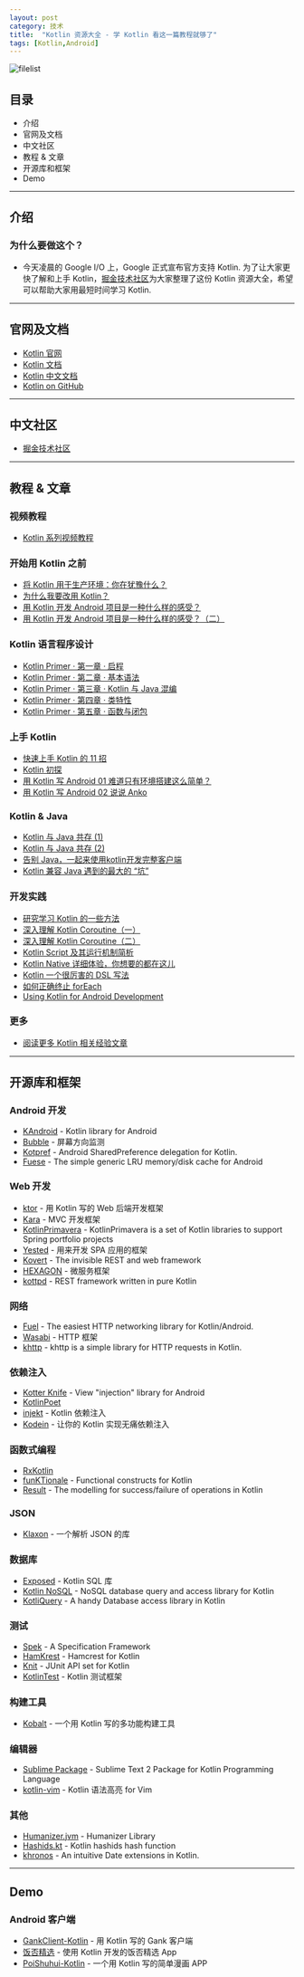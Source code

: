 ```yaml
---
layout: post
category: 技术
title:  "Kotlin 资源大全 - 学 Kotlin 看这一篇教程就够了"
tags: [Kotlin,Android]
---
```


![filelist](https://dn-mhke0kuv.qbox.me/567030d55cb880160348.png)

## 目录

- 介绍
- 官网及文档
- 中文社区
- 教程 & 文章
- 开源库和框架
- Demo

------

## 介绍

### 为什么要做这个？

- 今天凌晨的 Google I/O 上，Google 正式宣布官方支持 Kotlin. 为了让大家更快了解和上手 Kotlin，[掘金技术社区](https://link.juejin.im/?target=https%3A%2F%2Fjuejin.im%3Futm_source%3Dawesome_kotlin%26amp%3Butm_medium%3Djjzl)为大家整理了这份 Kotlin 资源大全，希望可以帮助大家用最短时间学习 Kotlin.

------

## 官网及文档

- [Kotlin 官网](https://link.juejin.im/?target=https%3A%2F%2Fkotlinlang.org%2F)
- [Kotlin 文档](https://link.juejin.im/?target=https%3A%2F%2Fkotlinlang.org%2Fdocs%2Freference%2F)
- [Kotlin 中文文档](https://link.juejin.im/?target=http%3A%2F%2Fwww.kotlincn.net%2Fdocs%2Freference%2F)
- [Kotlin on GitHub](https://link.juejin.im/?target=https%3A%2F%2Fgithub.com%2FJetBrains%2Fkotlin)

------

## 中文社区

- [掘金技术社区](https://link.juejin.im/?target=https%3A%2F%2Fjuejin.im%3Futm_source%3Dawesome_kotlin%26amp%3Butm_medium%3Djjzl)

------

## 教程 & 文章

### 视频教程

- [Kotlin 系列视频教程](https://link.juejin.im/?target=https%3A%2F%2Fjuejin.im%2Fentry%2F584f37c4a22b9d0058ea1715%2Fdetail%3Futm_source%3Dawesome_kotlin%26amp%3Butm_medium%3Djjzl)

### 开始用 Kotlin 之前

- [将 Kotlin 用于生产环境：你在犹豫什么？](https://link.juejin.im/?target=https%3A%2F%2Fjuejin.im%2Fentry%2F591d6805a0bb9f005f22f33d%2Fdetail)
- [为什么我要改用 Kotlin？](https://link.juejin.im/?target=https%3A%2F%2Fjuejin.im%2Fentry%2F591ce8aca0bb9f005f1bedb6%2Fdetail)
- [用 Kotlin 开发 Android 项目是一种什么样的感受？](https://link.juejin.im/?target=https%3A%2F%2Fjuejin.im%2Fentry%2F58df4ef7a0bb9f0069e303c5%2Fdetail)
- [用 Kotlin 开发 Android 项目是一种什么样的感受？（二）](https://link.juejin.im/?target=https%3A%2F%2Fjuejin.im%2Fentry%2F58e4c1f22f301e0062275139%2Fdetail)

### Kotlin 语言程序设计

- [Kotlin Primer · 第一章 · 启程](https://link.juejin.im/?target=https%3A%2F%2Fjuejin.im%2Fentry%2F5893ff2f8d6d81006c4a9565%2Fdetail%3Futm_source%3Dawesome_kotlin%26amp%3Butm_medium%3Djjzl)
- [Kotlin Primer · 第二章 · 基本语法](https://link.juejin.im/?target=https%3A%2F%2Fjuejin.im%2Fentry%2F58955ed9b123db16a395cf9b%2Fdetail%3Futm_source%3Dawesome_kotlin%26amp%3Butm_medium%3Djjzl)
- [Kotlin Primer · 第三章 · Kotlin 与 Java 混编](https://link.juejin.im/?target=https%3A%2F%2Fjuejin.im%2Fentry%2F589aaab11b69e60059aa0b1e%2Fdetail%3Futm_source%3Dawesome_kotlin%26amp%3Butm_medium%3Djjzl)
- [Kotlin Primer · 第四章 · 类特性](https://link.juejin.im/?target=https%3A%2F%2Fjuejin.im%2Fentry%2F58b3d0ba8fd9c50063e142f8%2Fdetail%3Futm_source%3Dawesome_kotlin%26amp%3Butm_medium%3Djjzl)
- [Kotlin Primer · 第五章 · 函数与闭包](https://link.juejin.im/?target=https%3A%2F%2Fjuejin.im%2Fentry%2F58fcaab95c497d005800743c%2Fdetail%3Futm_source%3Dawesome_kotlin%26amp%3Butm_medium%3Djjzl)

### 上手 Kotlin

- [快速上手 Kotlin 的 11 招](https://link.juejin.im/?target=https%3A%2F%2Fjuejin.im%2Fentry%2F58c79d591b69e6006bebfd41%2Fdetail)
- [Kotlin 初探](https://link.juejin.im/?target=https%3A%2F%2Fjuejin.im%2Fpost%2F59006ef95c497d00581a8d7c)
- [用 Kotlin 写 Android 01 难道只有环境搭建这么简单？](https://link.juejin.im/?target=https%3A%2F%2Fjuejin.im%2Fentry%2F587ce6198d6d810058d47242%2Fdetail)
- [用 Kotlin 写 Android 02 说说 Anko](https://link.juejin.im/?target=https%3A%2F%2Fjuejin.im%2Fentry%2F58857f978fd9c50067fc404d%2Fdetail)

### Kotlin & Java

- [Kotlin 与 Java 共存 (1)](https://link.juejin.im/?target=https%3A%2F%2Fjuejin.im%2Fentry%2F5858c87161ff4b006cb7a7e1%2Fdetail%3Futm_source%3Dawesome_kotlin%26amp%3Butm_medium%3Djjzl)
- [Kotlin 与 Java 共存 (2)](https://link.juejin.im/?target=https%3A%2F%2Fjuejin.im%2Fentry%2F5858c8f78d6d810065c21a2c%2Fdetail%3Futm_source%3Dawesome_kotlin%26amp%3Butm_medium%3Djjzl)
- [告别 Java，一起来使用kotlin开发完整客户端](https://link.juejin.im/?target=https%3A%2F%2Fjuejin.im%2Fpost%2F583b042461ff4b007ecf00ff)
- [Kotlin 兼容 Java 遇到的最大的 “坑”](https://link.juejin.im/?target=https%3A%2F%2Fjuejin.im%2Fentry%2F58e19fd12f301e006214b88c%2Fdetail)

### 开发实践

- [研究学习 Kotlin 的一些方法](https://link.juejin.im/?target=https%3A%2F%2Fjuejin.im%2Fentry%2F5910833eac502e0065523c34%2Fdetail)
- [深入理解 Kotlin Coroutine（一）](https://link.juejin.im/?target=https%3A%2F%2Fjuejin.im%2Fentry%2F588ff7cd2f301e0069fd4fec%2Fdetail)
- [深入理解 Kotlin Coroutine（二）](https://link.juejin.im/?target=https%3A%2F%2Fjuejin.im%2Fentry%2F58985f392f301e0069195409%2Fdetail)
- [Kotlin Script 及其运行机制简析](https://link.juejin.im/?target=https%3A%2F%2Fjuejin.im%2Fentry%2F58c79d20a22b9d0058baba9a%2Fdetail)
- [Kotlin Native 详细体验，你想要的都在这儿](https://link.juejin.im/?target=https%3A%2F%2Fjuejin.im%2Fentry%2F58f42b595c497d006c940e12%2Fdetail)
- [Kotlin 一个很厉害的 DSL 写法](https://link.juejin.im/?target=https%3A%2F%2Fjuejin.im%2Fentry%2F591adc7ca0bb9f005f079bcd%2Fdetail)
- [如何正确终止 forEach](https://link.juejin.im/?target=https%3A%2F%2Fjuejin.im%2Fpost%2F58fd31dd8d6d8100589813bf)
- [Using Kotlin for Android Development](https://link.juejin.im/?target=http%3A%2F%2Fitangqi.me%2F2017%2F03%2F28%2Fusing-kotlin-for-android-development%2F)

### 更多

- [阅读更多 Kotlin 相关经验文章](https://link.juejin.im/?target=https%3A%2F%2Fjuejin.im%2Ftag%2FKotlin%3Futm_source%3Dawesome_kotlin%26amp%3Butm_medium%3Djjzl)

------

## 开源库和框架

### Android 开发

- [KAndroid](https://link.juejin.im/?target=https%3A%2F%2Fgithub.com%2Fpawegio%2FKAndroid) - Kotlin library for Android
- [Bubble](https://link.juejin.im/?target=https%3A%2F%2Fgithub.com%2FTouK%2Fbubble) - 屏幕方向监测
- [Kotpref](https://link.juejin.im/?target=https%3A%2F%2Fgithub.com%2Fchibatching%2FKotpref) - Android SharedPreference delegation for Kotlin.
- [Fuese](https://link.juejin.im/?target=https%3A%2F%2Fgithub.com%2Fkittinunf%2FFuse) - The simple generic LRU memory/disk cache for Android

### Web 开发

- [ktor](https://link.juejin.im/?target=https%3A%2F%2Fgithub.com%2FKotlin%2Fktor) - 用 Kotlin 写的 Web 后端开发框架
- [Kara](https://link.juejin.im/?target=http%3A%2F%2Fkaraframework.com%2F) - MVC 开发框架
- [KotlinPrimavera](https://link.juejin.im/?target=https%3A%2F%2Fgithub.com%2FMarioAriasC%2FKotlinPrimavera) - KotlinPrimavera is a set of Kotlin libraries to support Spring portfolio projects
- [Yested](https://link.juejin.im/?target=https%3A%2F%2Fgithub.com%2Fjean79%2Fyested) - 用来开发 SPA 应用的框架
- [Kovert](https://link.juejin.im/?target=https%3A%2F%2Fgithub.com%2Fkohesive%2Fkovert) - The invisible REST and web framework
- [HEXAGON](https://link.juejin.im/?target=https%3A%2F%2Fgithub.com%2Fjaguililla%2Fhexagon) - 微服务框架
- [kottpd](https://link.juejin.im/?target=https%3A%2F%2Fgithub.com%2Fgimlet2%2Fkottpd) - REST framework written in pure Kotlin

### 网络

- [Fuel](https://link.juejin.im/?target=https%3A%2F%2Fgithub.com%2Fkittinunf%2FFuel) - The easiest HTTP networking library for Kotlin/Android.
- [Wasabi](https://link.juejin.im/?target=https%3A%2F%2Fgithub.com%2Fwasabifx%2Fwasabi) - HTTP 框架
- [khttp](https://link.juejin.im/?target=https%3A%2F%2Fgithub.com%2Fjkcclemens%2Fkhttp) - khttp is a simple library for HTTP requests in Kotlin.

### 依赖注入

- [Kotter Knife](https://link.juejin.im/?target=https%3A%2F%2Fgithub.com%2FJakeWharton%2Fkotterknife) - View "injection" library for Android
- [KotlinPoet](https://link.juejin.im/?target=https%3A%2F%2Fgithub.com%2Fsquare%2Fkotlinpoet)
- [injekt](https://link.juejin.im/?target=https%3A%2F%2Fgithub.com%2Fkohesive%2Finjekt) - Kotlin 依赖注入
- [Kodein](https://link.juejin.im/?target=https%3A%2F%2Fgithub.com%2FSalomonBrys%2FKodein) - 让你的 Kotlin 实现无痛依赖注入

### 函数式编程

- [RxKotlin](https://link.juejin.im/?target=https%3A%2F%2Fgithub.com%2FReactiveX%2FRxKotlin)
- [funKTionale](https://link.juejin.im/?target=https%3A%2F%2Fgithub.com%2FMarioAriasC%2FfunKTionale) - Functional constructs for Kotlin
- [Result](https://link.juejin.im/?target=https%3A%2F%2Fgithub.com%2Fkittinunf%2FResult) - The modelling for success/failure of operations in Kotlin

### JSON

- [Klaxon](https://link.juejin.im/?target=https%3A%2F%2Fgithub.com%2Fcbeust%2Fklaxon) - 一个解析 JSON 的库

### 数据库

- [Exposed](https://link.juejin.im/?target=https%3A%2F%2Fgithub.com%2FJetBrains%2FExposed) - Kotlin SQL 库
- [Kotlin NoSQL](https://link.juejin.im/?target=https%3A%2F%2Fgithub.com%2Fcheptsov%2Fkotlin-nosql) - NoSQL database query and access library for Kotlin
- [KotliQuery](https://link.juejin.im/?target=https%3A%2F%2Fgithub.com%2Fseratch%2Fkotliquery) - A handy Database access library in Kotlin

### 测试

- [Spek](https://link.juejin.im/?target=http%3A%2F%2Fspekframework.org%2F) - A Specification Framework
- [HamKrest](https://link.juejin.im/?target=https%3A%2F%2Fgithub.com%2Fnpryce%2Fhamkrest) - Hamcrest for Kotlin
- [Knit](https://link.juejin.im/?target=https%3A%2F%2Fgithub.com%2Fntaro%2Fknit) - JUnit API set for Kotlin
- [KotlinTest](https://link.juejin.im/?target=https%3A%2F%2Fgithub.com%2Fkotlintest%2Fkotlintest) - Kotlin 测试框架

### 构建工具

- [Kobalt](https://link.juejin.im/?target=http%3A%2F%2Fbeust.com%2Fkobalt%2Fhome%2Findex.html) - 一个用 Kotlin 写的多功能构建工具

### 编辑器

- [Sublime Package](https://link.juejin.im/?target=https%3A%2F%2Fgithub.com%2Fvkostyukov%2Fkotlin-sublime-package) - Sublime Text 2 Package for Kotlin Programming Language
- [kotlin-vim](https://link.juejin.im/?target=https%3A%2F%2Fgithub.com%2Fudalov%2Fkotlin-vim) - Kotlin 语法高亮 for Vim

### 其他

- [Humanizer.jvm](https://link.juejin.im/?target=https%3A%2F%2Fgithub.com%2FMehdiK%2FHumanizer.jvm) - Humanizer Library
- [Hashids.kt](https://link.juejin.im/?target=https%3A%2F%2Fgithub.com%2Fleprosus%2Fkotlin-hashids) - Kotlin hashids hash function
- [khronos](https://link.juejin.im/?target=https%3A%2F%2Fgithub.com%2Fhotchemi%2Fkhronos) - An intuitive Date extensions in Kotlin.

------

## Demo

### Android 客户端

- [GankClient-Kotlin](https://link.juejin.im/?target=https%3A%2F%2Fgithub.com%2Fgithubwing%2FGankClient-Kotlin) - 用 Kotlin 写的 Gank 客户端
- [饭否精选](https://link.juejin.im/?target=https%3A%2F%2Fgithub.com%2FTonnyL%2FFanfouHandpick) - 使用 Kotlin 开发的饭否精选 App
- [PoiShuhui-Kotlin](https://link.juejin.im/?target=https%3A%2F%2Fgithub.com%2Fwuapnjie%2FPoiShuhui-Kotlin) - 一个用 Kotlin 写的简单漫画 APP
